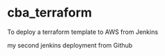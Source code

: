 # cba_terraform

To deploy a terraform template to AWS from Jenkins

my second jenkins deployment from Github

